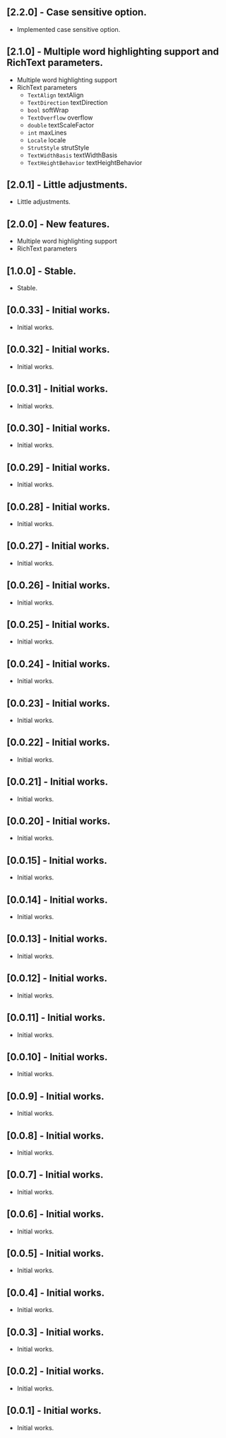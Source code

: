 ## [2.2.0] - Case sensitive option.

* Implemented case sensitive option.

## [2.1.0] - Multiple word highlighting support and RichText parameters.

* Multiple word highlighting support
* RichText parameters
  * `TextAlign` textAlign
  * `TextDirection` textDirection
  * `bool` softWrap
  * `TextOverflow` overflow
  * `double` textScaleFactor
  * `int` maxLines
  * `Locale` locale
  * `StrutStyle` strutStyle
  * `TextWidthBasis` textWidthBasis
  * `TextHeightBehavior` textHeightBehavior

## [2.0.1] - Little adjustments.

* Little adjustments.
  
## [2.0.0] - New features.

* Multiple word highlighting support
* RichText parameters

## [1.0.0] - Stable.

* Stable.

## [0.0.33] - Initial works.

* Initial works.

## [0.0.32] - Initial works.

* Initial works.

## [0.0.31] - Initial works.

* Initial works.

## [0.0.30] - Initial works.

* Initial works.

## [0.0.29] - Initial works.

* Initial works.

## [0.0.28] - Initial works.

* Initial works.

## [0.0.27] - Initial works.

* Initial works.

## [0.0.26] - Initial works.

* Initial works.

## [0.0.25] - Initial works.

* Initial works.

## [0.0.24] - Initial works.

* Initial works.

## [0.0.23] - Initial works.

* Initial works.

## [0.0.22] - Initial works.

* Initial works.

## [0.0.21] - Initial works.

* Initial works.

## [0.0.20] - Initial works.

* Initial works.

## [0.0.15] - Initial works.

* Initial works.

## [0.0.14] - Initial works.

* Initial works.

## [0.0.13] - Initial works.

* Initial works.

## [0.0.12] - Initial works.

* Initial works.

## [0.0.11] - Initial works.

* Initial works.

## [0.0.10] - Initial works.

* Initial works.

## [0.0.9] - Initial works.

* Initial works.

## [0.0.8] - Initial works.

* Initial works.

## [0.0.7] - Initial works.

* Initial works.

## [0.0.6] - Initial works.

* Initial works.

## [0.0.5] - Initial works.

* Initial works.

## [0.0.4] - Initial works.

* Initial works.

## [0.0.3] - Initial works.

* Initial works.

## [0.0.2] - Initial works.

* Initial works.

## [0.0.1] - Initial works.

* Initial works.